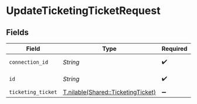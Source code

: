 # UpdateTicketingTicketRequest


## Fields

| Field                                                                        | Type                                                                         | Required                                                                     | Description                                                                  |
| ---------------------------------------------------------------------------- | ---------------------------------------------------------------------------- | ---------------------------------------------------------------------------- | ---------------------------------------------------------------------------- |
| `connection_id`                                                              | *String*                                                                     | :heavy_check_mark:                                                           | ID of the connection                                                         |
| `id`                                                                         | *String*                                                                     | :heavy_check_mark:                                                           | ID of the Ticket                                                             |
| `ticketing_ticket`                                                           | [T.nilable(Shared::TicketingTicket)](../../models/shared/ticketingticket.md) | :heavy_minus_sign:                                                           | N/A                                                                          |